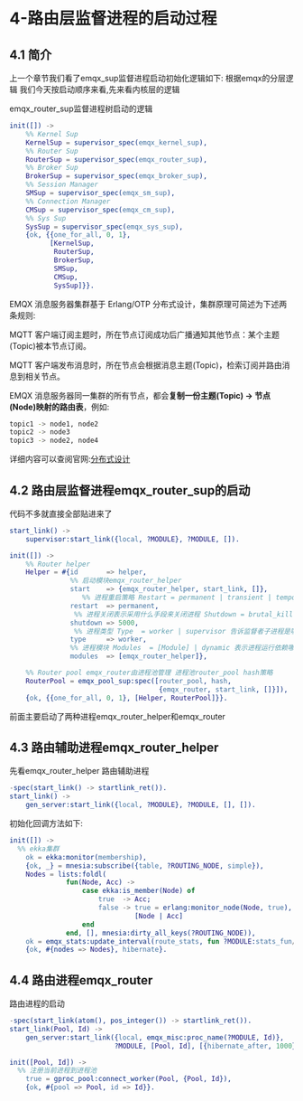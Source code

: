 # 4-路由层监督进程的启动过程
## 4.1 简介

上一个章节我们看了emqx_sup监督进程启动初始化逻辑如下: 根据emqx的分层逻辑 我们今天按启动顺序来看,先来看内核层的逻辑

emqx_router_sup监督进程树启动的逻辑

```erlang
init([]) ->
    %% Kernel Sup
    KernelSup = supervisor_spec(emqx_kernel_sup),
    %% Router Sup
    RouterSup = supervisor_spec(emqx_router_sup),
    %% Broker Sup
    BrokerSup = supervisor_spec(emqx_broker_sup),
    %% Session Manager
    SMSup = supervisor_spec(emqx_sm_sup),
    %% Connection Manager
    CMSup = supervisor_spec(emqx_cm_sup),
    %% Sys Sup
    SysSup = supervisor_spec(emqx_sys_sup),
    {ok, {{one_for_all, 0, 1},
          [KernelSup,
           RouterSup,
           BrokerSup,
           SMSup,
           CMSup,
           SysSup]}}.
```



EMQX 消息服务器集群基于 Erlang/OTP 分布式设计，集群原理可简述为下述两条规则:

MQTT 客户端订阅主题时，所在节点订阅成功后广播通知其他节点：某个主题(Topic)被本节点订阅。

MQTT 客户端发布消息时，所在节点会根据消息主题(Topic)，检索订阅并路由消息到相关节点。

EMQX 消息服务器同一集群的所有节点，都会**复制一份主题(Topic) -> 节点(Node)映射的路由表**，例如:

```bash
topic1 -> node1, node2
topic2 -> node3
topic3 -> node2, node4
```

详细内容可以查阅官网:[分布式设计](https://www.emqx.io/docs/zh/v4.4/getting-started/cluster.html#emqx-%E5%88%86%E5%B8%83%E9%9B%86%E7%BE%A4%E8%AE%BE%E8%AE%A1)



## 4.2 路由层监督进程emqx_router_sup的启动

代码不多就直接全部贴进来了

```erlang
start_link() ->
    supervisor:start_link({local, ?MODULE}, ?MODULE, []).

init([]) ->
    %% Router helper
    Helper = #{id       => helper,
               %% 启动模块emqx_router_helper
               start    => {emqx_router_helper, start_link, []},
                  %% 进程重启策略 Restart = permanent | transient | temporary 表示进程遇到错误之后是否重启 permanent	遇到任何错误导致进程终止就重启 ,temporary	进程永远都不重启 transient	只有进程异常终止的时候会被重启
               restart  => permanent,
                %% 进程关闭表示采用什么手段来关闭进程 Shutdown = brutal_kill | int() >= 0 | infinity brutal_kill	立刻强制关闭进程int() >= 0	等待多少毫秒后强制关闭进程 infinity	当子进程也是监督者时使用，意思是给足够时间让子进程重启
               shutdown => 5000,
                %% 进程类型 Type  = worker | supervisor 告诉监督者子进程是哪种类型的进程，工作进程，还是监督进程？
               type     => worker,
               %% 进程模块 Modules  = [Module] | dynamic 表示进程运行依赖哪些模块，仅在代码热更新时使用。使用dynamic的情况是当使用了 Erlang/OTP 发布（Release）等功能，使得Erlang/OTP 可以判断在热更新时需要哪些模块
               modules  => [emqx_router_helper]},

    %% Router pool emqx_router由进程池管理 进程池router_pool hash策略
    RouterPool = emqx_pool_sup:spec([router_pool, hash,
                                     {emqx_router, start_link, []}]),
    {ok, {{one_for_all, 0, 1}, [Helper, RouterPool]}}.
```





前面主要启动了两种进程emqx_router_helper和emqx_router



## 4.3 路由辅助进程emqx_router_helper
先看emqx_router_helper 路由辅助进程

```erlang
-spec(start_link() -> startlink_ret()).
start_link() ->
    gen_server:start_link({local, ?MODULE}, ?MODULE, [], []).
```

初始化回调方法如下:



```erlang
init([]) ->
  %% ekka集群
    ok = ekka:monitor(membership),
    {ok, _} = mnesia:subscribe({table, ?ROUTING_NODE, simple}),
    Nodes = lists:foldl(
              fun(Node, Acc) ->
                  case ekka:is_member(Node) of
                      true  -> Acc;
                      false -> true = erlang:monitor_node(Node, true),
                               [Node | Acc]
                  end
              end, [], mnesia:dirty_all_keys(?ROUTING_NODE)),
    ok = emqx_stats:update_interval(route_stats, fun ?MODULE:stats_fun/0),
    {ok, #{nodes => Nodes}, hibernate}.
```


## 4.4 路由进程emqx_router

路由进程的启动

```erlang
-spec(start_link(atom(), pos_integer()) -> startlink_ret()).
start_link(Pool, Id) ->
    gen_server:start_link({local, emqx_misc:proc_name(?MODULE, Id)},
                          ?MODULE, [Pool, Id], [{hibernate_after, 1000}]).
```

```erlang
init([Pool, Id]) ->
  %% 注册当前进程到进程池
    true = gproc_pool:connect_worker(Pool, {Pool, Id}),
    {ok, #{pool => Pool, id => Id}}.
```


 